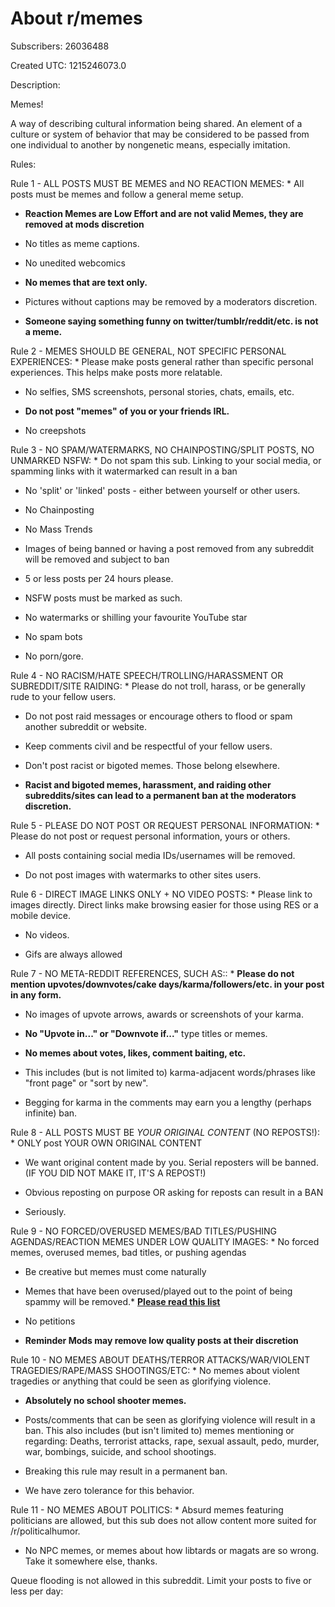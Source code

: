 # About r/memes

Subscribers: 26036488

Created UTC: 1215246073.0

Description:

Memes!

A way of describing cultural information being shared.
An element of a culture or system of behavior that may be considered to be passed from one individual to another by nongenetic means, especially imitation.

Rules:

Rule 1 - ALL POSTS MUST BE MEMES and NO REACTION MEMES: * All posts must be memes and follow a general meme setup.

* **Reaction Memes are Low Effort and are not valid Memes, they are removed at mods discretion**

* No titles as meme captions.

* No unedited webcomics

* **No memes that are text only.**

* Pictures without captions may be removed by a moderators discretion.

* **Someone saying something funny on twitter/tumblr/reddit/etc. is not a meme.**

Rule 2 - MEMES SHOULD BE GENERAL, NOT SPECIFIC PERSONAL EXPERIENCES: * Please make posts general rather than specific personal experiences. This helps make posts more relatable.

* No selfies, SMS screenshots, personal stories, chats, emails, etc.

* **Do not post "memes" of you or your friends IRL.**

* No creepshots

Rule 3 - NO SPAM/WATERMARKS, NO CHAINPOSTING/SPLIT POSTS, NO UNMARKED NSFW: * Do not spam this sub. Linking to your social media, or spamming links with it watermarked can result in a ban

* No 'split' or 'linked' posts - either between yourself or other users.

* No Chainposting 

* No Mass Trends

* Images of being banned or having a post removed from any subreddit will be removed and subject to ban

* 5 or less posts per 24 hours please. 

* NSFW posts must be marked as such. 

* No watermarks or shilling your favourite YouTube star

* No spam bots

* No porn/gore.

Rule 4 - NO RACISM/HATE SPEECH/TROLLING/HARASSMENT OR SUBREDDIT/SITE RAIDING: * Please do not troll, harass, or be generally rude to your fellow users.

* Do not post raid messages or encourage others to flood or spam another subreddit or website.

* Keep comments civil and be respectful of your fellow users. 

* Don't post racist or bigoted memes. Those belong elsewhere.

* **Racist and bigoted memes, harassment, and raiding other subreddits/sites can lead to a permanent ban at the moderators discretion.**

Rule 5 - PLEASE DO NOT POST OR REQUEST PERSONAL INFORMATION: * Please do not post or request personal information, yours or others.

* All posts containing social media IDs/usernames will be removed.

* Do not post images with watermarks to other sites users.

Rule 6 - DIRECT IMAGE LINKS ONLY + NO VIDEO POSTS: * Please link to images directly. Direct links make browsing easier for those using RES or a mobile device.

* No videos.

* Gifs are always allowed

Rule 7 - NO META-REDDIT REFERENCES, SUCH AS:: * **Please do not mention upvotes/downvotes/cake days/karma/followers/etc. in your post in any form.**

* No images of upvote arrows, awards or screenshots of your karma.

* **No "Upvote in..." or "Downvote if..."** type titles or memes.

* **No memes about votes, likes, comment baiting, etc.**

* This includes (but is not limited to) karma-adjacent words/phrases like "front page" or "sort by new".

* Begging for karma in the comments may earn you a lengthy (perhaps infinite) ban.

Rule 8 - ALL POSTS MUST BE *YOUR ORIGINAL CONTENT* (NO REPOSTS!): * ONLY post YOUR OWN ORIGINAL CONTENT

* We want original content made by you. Serial reposters will be banned. (IF YOU DID NOT MAKE IT, IT'S A REPOST!)

* Obvious reposting on purpose OR asking for reposts can result in a BAN

* Seriously.

Rule 9 - NO FORCED/OVERUSED MEMES/BAD TITLES/PUSHING AGENDAS/REACTION MEMES UNDER LOW QUALITY IMAGES: * No forced memes, overused memes, bad titles, or pushing agendas

* Be creative but memes must come naturally

* Memes that have been overused/played out to the point of being spammy will be removed.* **[Please read this list](https://www.reddit.com/r/memes/wiki/overused)**

* No petitions

* **Reminder Mods may remove low quality posts at their discretion**

Rule 10 - NO MEMES ABOUT DEATHS/TERROR ATTACKS/WAR/VIOLENT TRAGEDIES/RAPE/MASS SHOOTINGS/ETC: * No memes about violent tragedies or anything that could be seen as glorifying violence.

* **Absolutely no school shooter memes.**

* Posts/comments that can be seen as glorifying violence will result in a ban. This also includes (but isn't limited to) memes mentioning or regarding: Deaths, terrorist attacks, rape, sexual assault, pedo, murder, war, bombings, suicide, and school shootings. 

* Breaking this rule may result in a permanent ban. 

* We have zero tolerance for this behavior.

Rule 11 - NO MEMES ABOUT POLITICS: * Absurd memes featuring politicians are allowed, but this sub does not allow content more suited for /r/politicalhumor.

* No NPC memes, or memes about how libtards or magats are so wrong. Take it somewhere else, thanks.

Queue flooding is not allowed in this subreddit. Limit your posts to five or less per day: 

